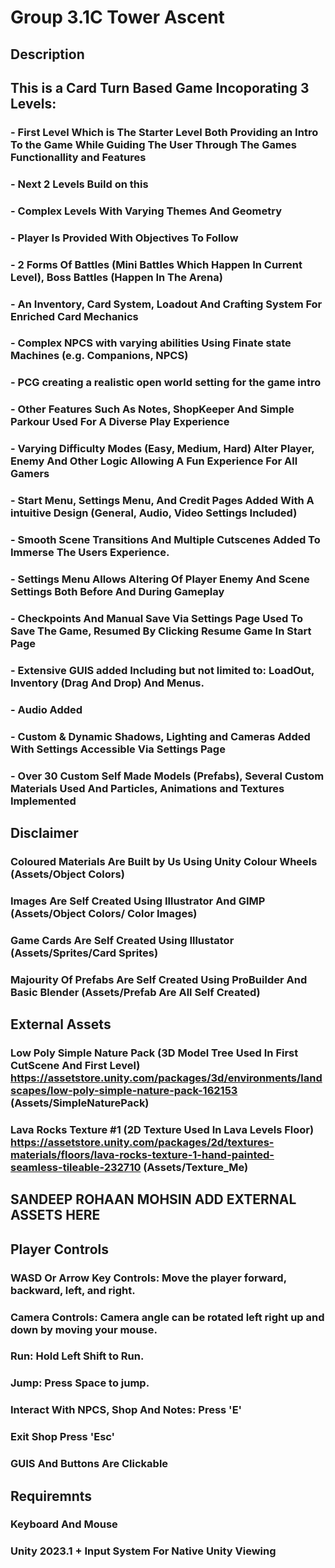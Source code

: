 # Group 3.1C Tower Ascent

## Description
##     This is a Card Turn Based Game Incoporating 3 Levels:
###     - First Level Which is The Starter Level Both Providing an Intro To the Game While Guiding The User Through The Games Functionallity and Features
###     - Next 2 Levels Build on this
###     - Complex Levels With Varying Themes And Geometry
###     - Player Is Provided With Objectives To Follow
###     - 2 Forms Of Battles (Mini Battles Which Happen In Current Level), Boss Battles (Happen In The Arena)
###     - An Inventory, Card System, Loadout And Crafting System For Enriched Card Mechanics
###     - Complex NPCS with varying abilities Using Finate state Machines (e.g. Companions, NPCS)
###     - PCG creating a realistic open world setting for the game intro 
###     - Other Features Such As Notes, ShopKeeper And Simple Parkour Used For A Diverse Play Experience
###     - Varying Difficulty Modes (Easy, Medium, Hard) Alter Player, Enemy And Other Logic Allowing A Fun Experience For All Gamers
###     - Start Menu, Settings Menu, And Credit Pages Added With A intuitive Design (General, Audio, Video Settings Included)
###     - Smooth Scene Transitions And Multiple Cutscenes Added To Immerse The Users Experience.
###     - Settings Menu Allows Altering Of Player Enemy And Scene Settings Both Before And During Gameplay
###     - Checkpoints And Manual Save Via Settings Page Used To Save The Game, Resumed By Clicking Resume Game In Start Page
###     - Extensive GUIS added Including but not limited to: LoadOut, Inventory (Drag And Drop) And Menus.
###     - Audio Added 
###     - Custom & Dynamic Shadows, Lighting and Cameras Added With Settings Accessible Via Settings Page
###     - Over 30 Custom Self Made Models (Prefabs), Several Custom Materials Used And Particles, Animations and Textures Implemented


## Disclaimer
###     Coloured Materials Are Built by Us Using Unity Colour Wheels (Assets/Object Colors)
###     Images Are Self Created Using Illustrator And GIMP (Assets/Object Colors/ Color Images)
###     Game Cards Are Self Created Using Illustator (Assets/Sprites/Card Sprites)
###     Majourity Of Prefabs Are Self Created Using ProBuilder And Basic Blender (Assets/Prefab Are All Self Created)
###

## External Assets
###   Low Poly Simple Nature Pack (3D Model Tree Used In First CutScene And First Level) https://assetstore.unity.com/packages/3d/environments/landscapes/low-poly-simple-nature-pack-162153 (Assets/SimpleNaturePack)
### Lava Rocks Texture #1 (2D Texture Used In Lava Levels Floor) https://assetstore.unity.com/packages/2d/textures-materials/floors/lava-rocks-texture-1-hand-painted-seamless-tileable-232710 (Assets/Texture_Me)
## SANDEEP ROHAAN MOHSIN ADD EXTERNAL ASSETS HERE

## Player Controls
###     WASD Or Arrow Key Controls: Move the player forward, backward, left, and right.
###     Camera Controls: Camera angle can be rotated left right up and down by moving your mouse.
###     Run: Hold Left Shift to Run.
###     Jump: Press Space to jump.
###     Interact With NPCS, Shop And Notes: Press 'E'
###     Exit Shop Press 'Esc'
###     GUIS And Buttons Are Clickable


## Requiremnts
###     Keyboard And Mouse
###     Unity 2023.1 + Input System For Native Unity Viewing
